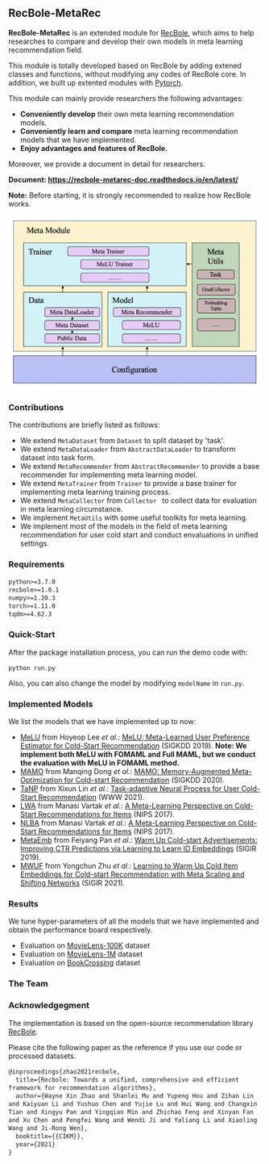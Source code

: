 ## RecBole-MetaRec

**RecBole-MetaRec** is an extended module for [RecBole](https://recbole.io), which aims to help researches to compare and develop their own models in meta learning recommendation field.

This module is totally developed based on RecBole by adding extened classes and functions, without modifying any codes of RecBole core. In addition, we built up extented modules with [Pytorch](https://pytorch.org). 

This module can mainly provide researchers the following advantages:

- **Conveniently develop** their own meta learning recommendation models.
- **Conveniently learn and compare** meta learning recommendation models that we have implemented.
- **Enjoy advantages and features of RecBole.**

Moreover, we provide a document in detail for researchers.

**Document: https://recbole-metarec-doc.readthedocs.io/en/latest/**

**Note:** Before starting, it is strongly recommended to realize how RecBole works.

<img src="asset/pics/graph.png" alt="graph" style="zoom:50%;" />

### Contributions

The contributions are briefly listed as follows:

- We extend `MetaDataset` from `Dataset` to split dataset by 'task'.
- We extend `MetaDataLoader` from `AbstractDataLoader` to transform dataset into task form.
- We extend `MetaRecommender` from `AbstractRecommender` to provide a base recommender for implementing meta learning model.
- We extend `MetaTrainer` from `Trainer` to provide a base trainer for implementing meta learning training process.
- We extend `MetaCollector` from `Collector ` to collect data for evaluation in meta learning circumstance.
- We implement `MetaUtils` with some useful toolkits for meta learning.
- We implement most of the models in the field of meta learning recommendation for user cold start and conduct envaluations in unified settings.

### Requirements

```
python>=3.7.0
recbole>=1.0.1
numpy>=1.20.3
torch>=1.11.0
tqdm>=4.62.3
```

### Quick-Start

After the package installation process, you can run the demo code with:

```
python run.py
```

Also, you can also change the model by modifying `modelName` in `run.py`.

### Implemented Models

We list the models that we have implemented up to now:

- [MeLU](model/FOMeLU/FOMeLU.py) from Hoyeop Lee *et al.*: [MeLU: Meta-Learned User Preference Estimator for Cold-Start Recommendation](https://dl.acm.org/doi/abs/10.1145/3292500.3330859) (SIGKDD 2019). **Note: We implement both MeLU with FOMAML and Full MAML, but we conduct the evaluation with MeLU in FOMAML method.**
- [MAMO](model/MAMO/MAMO.py) from Manqing Dong *et al.*: [MAMO: Memory-Augmented Meta-Optimization for Cold-start Recommendation](https://dl.acm.org/doi/abs/10.1145/3394486.3403113) (SIGKDD 2020).
- [TaNP](model/TaNP/TaNP.py) from Xixun Lin *et al.*: [Task-adaptive Neural Process for User Cold-Start Recommendation](https://dl.acm.org/doi/abs/10.1145/3442381.3449908) (WWW 2021).
- [LWA](model/LWA/LWA.py) from Manasi Vartak *et al.*: [A Meta-Learning Perspective on Cold-Start Recommendations for Items](https://proceedings.neurips.cc/paper/2017/hash/51e6d6e679953c6311757004d8cbbba9-Abstract.html) (NIPS 2017).
- [NLBA](model/NLBA/NLBA/py) from Manasi Vartak *et al.*: [A Meta-Learning Perspective on Cold-Start Recommendations for Items](https://proceedings.neurips.cc/paper/2017/hash/51e6d6e679953c6311757004d8cbbba9-Abstract.html) (NIPS 2017).
- [MetaEmb](model/MetaEmb/MetaEmb.py) from Feiyang Pan *et al.*: [Warm Up Cold-start Advertisements: Improving CTR Predictions via Learning to Learn ID Embeddings](https://dl.acm.org/doi/abs/10.1145/3331184.3331268) (SIGIR 2019).
- [MWUF](model/MWUF/MWUF.py) from Yongchun Zhu *et al.*: [Learning to Warm Up Cold Item Embeddings for Cold-start Recommendation with Meta Scaling and Shifting Networks](https://dl.acm.org/doi/abs/10.1145/3404835.3462843) (SIGIR 2021).

### Results

We tune hyper-parameters of all the models that we have implemented and obtain the performance board respectively.

- Evaluation on [MovieLens-100K](asset/result/MovieLens-100K.md) dataset
- Evaluation on [MovieLens-1M](asset/result/MovieLens-1M.md) dataset
- Evaluation on [BookCrossing](asset/result/Book-Crossing.md) dataset

### The Team



### Acknowledgegment

The implementation is based on the open-source recommendation library [RecBole](https://github.com/RUCAIBox/RecBole).

Please cite the following paper as the reference if you use our code or processed datasets.

```
@inproceedings{zhao2021recbole,
  title={Recbole: Towards a unified, comprehensive and efficient framework for recommendation algorithms},
  author={Wayne Xin Zhao and Shanlei Mu and Yupeng Hou and Zihan Lin and Kaiyuan Li and Yushuo Chen and Yujie Lu and Hui Wang and Changxin Tian and Xingyu Pan and Yingqian Min and Zhichao Feng and Xinyan Fan and Xu Chen and Pengfei Wang and Wendi Ji and Yaliang Li and Xiaoling Wang and Ji-Rong Wen},
  booktitle={{CIKM}},
  year={2021}
}
